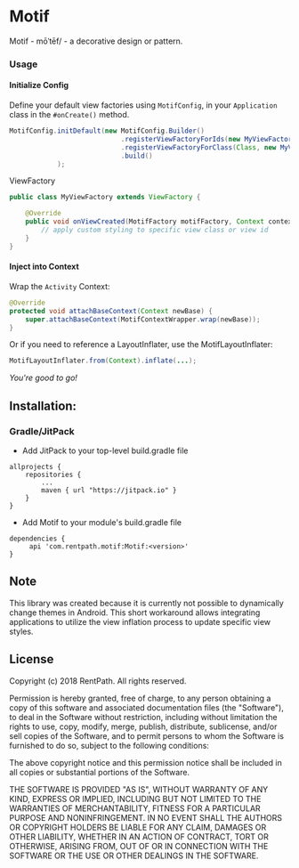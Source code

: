 # Motif
Motif - mōˈtēf/ - a decorative design or pattern.

### Usage

#### Initialize Config

Define your default view factories using `MotifConfig`, in your `Application` class in the `#onCreate()` method.

```java
MotifConfig.initDefault(new MotifConfig.Builder()
                            .registerViewFactoryForIds(new MyViewFactory(), R.id.<your_view_id_1>, R.id.<your_view_id_2>, ...) // add your own ViewFactory for an array of view resources
                            .registerViewFactoryForClass(Class, new MyViewFactory()) // add your own ViewFactory for a specific view class being inflated
                            .build()
            );
```

ViewFactory

```java
public class MyViewFactory extends ViewFactory {

    @Override
    public void onViewCreated(MotifFactory motifFactory, Context context, View view, AttributeSet attrs) {
        // apply custom styling to specific view class or view id
    }
}
```

#### Inject into Context

Wrap the `Activity` Context:

```java
@Override
protected void attachBaseContext(Context newBase) {
    super.attachBaseContext(MotifContextWrapper.wrap(newBase));
}
```

Or if you need to reference a LayoutInflater, use the MotifLayoutInflater:

```java
MotifLayoutInflater.from(Context).inflate(...);
```

_You're good to go!_

Installation:
------------

### Gradle/JitPack

- Add JitPack to your top-level build.gradle file
```
allprojects {
    repositories {
        ...
        maven { url "https://jitpack.io" }
    }
}
```
- Add Motif to your module's build.gradle file
```
dependencies {
     api 'com.rentpath.motif:Motif:<version>'
}
```

Note
-------
This library was created because it is currently not possible to dynamically change themes in Android. This short workaround allows integrating applications to utilize the view inflation process to update specific view styles.

License
-------
Copyright (c) 2018 RentPath. All rights reserved.

Permission is hereby granted, free of charge, to any person obtaining a copy
of this software and associated documentation files (the "Software"), to deal
in the Software without restriction, including without limitation the rights
to use, copy, modify, merge, publish, distribute, sublicense, and/or sell
copies of the Software, and to permit persons to whom the Software is
furnished to do so, subject to the following conditions:

The above copyright notice and this permission notice shall be included in
all copies or substantial portions of the Software.

THE SOFTWARE IS PROVIDED "AS IS", WITHOUT WARRANTY OF ANY KIND, EXPRESS OR
IMPLIED, INCLUDING BUT NOT LIMITED TO THE WARRANTIES OF MERCHANTABILITY,
FITNESS FOR A PARTICULAR PURPOSE AND NONINFRINGEMENT. IN NO EVENT SHALL THE
AUTHORS OR COPYRIGHT HOLDERS BE LIABLE FOR ANY CLAIM, DAMAGES OR OTHER
LIABILITY, WHETHER IN AN ACTION OF CONTRACT, TORT OR OTHERWISE, ARISING FROM,
OUT OF OR IN CONNECTION WITH THE SOFTWARE OR THE USE OR OTHER DEALINGS IN THE
SOFTWARE.
